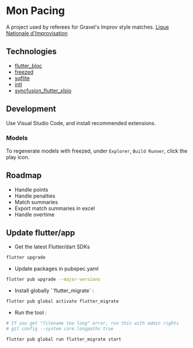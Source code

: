 # Mon Pacing

A project used by referees for Gravel's Improv style matches.
[Ligue Nationale d'Improvisation](https://en.wikipedia.org/wiki/Ligue_nationale_d%27improvisation)


## Technologies

- [flutter_bloc](https://pub.dev/packages/flutter_bloc)
- [freezed](https://pub.dev/packages/freezed)
- [sqflite](https://pub.dev/packages/sqflite)
- [intl](https://pub.dev/packages/intl)
- [syncfusion_flutter_xlsio](https://pub.dev/packages/syncfusion_flutter_xlsio)


## Development

Use Visual Studio Code, and install recommended extensions.


### Models

To regenerate models with freezed, under `Explorer`, `Build Runner`, click the play icon.


## Roadmap

- Handle points
- Handle penalties
- Match summaries
- Export match summaries in excel
- Handle overtime


## Update flutter/app
- Get the latest Flutter/dart SDKs

```bash
flutter upgrade
```

- Update packages in pubspec.yaml

```bash
flutter pub upgrade --major-versions
```

- Install globally ``flutter_migrate` :
```bash
flutter pub global activate flutter_migrate
```

- Run the tool :

```bash
# If you get "filename too long" error, run this with admin rights
# git config --system core.longpaths true

flutter pub global run flutter_migrate start
```